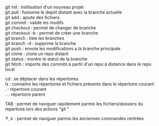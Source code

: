 git init : initilisation d'un nouveau projet <br/>
git pull : fusionne le depôt distant avec la branche actuelle <br/>
git add : ajoute des fichiers  <br/>
git commit : valide les modifs <br/>
git checkout : permet de changer de branche <br/>
git checkout -b : permet de créer une branche <br/>
git branch : liste les branches <br/>
git branch -d : supprime la branche <br/>
git push : envoie les modifications a la branche principale <br/>
git clone : clone un repo distant <br/>
git status : montre le statut de la branche <br/>
git fetch :  importe des commits à partir d'un repo à distance dans le repo local


cd : se déplacer dans les répertoires <br/>
ls : connaitre les répertoires et fichiers présents dans le répertoire courant <br/>
. : répertoire courant <br/>
.. : répertoire parent <br/>

TAB : permet de naviguer rapidement parmis les fichiers/dossiers du repertoire lors des actions "git "

↑,↓ : permet de naviguer parmis les anciennes commandes rentrées